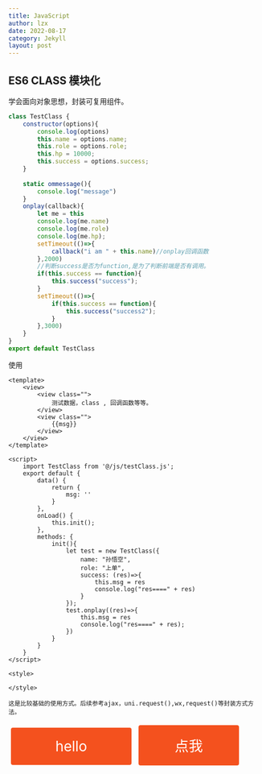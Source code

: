 ```yaml
---
title: JavaScript
author: lzx
date: 2022-08-17
category: Jekyll
layout: post
---
```



## ES6 CLASS 模块化
学会面向对象思想，封装可复用组件。
```javascript
class TestClass {
	constructor(options){
		console.log(options)
		this.name = options.name;
		this.role = options.role; 
		this.hp = 10000;
		this.success = options.success;
	}
		
	static ommessage(){
		console.log("message")
	}
	onplay(callback){
		let me = this
		console.log(me.name)
		console.log(me.role)
		console.log(me.hp);
		setTimeout(()=>{
			callback("i am " + this.name)//onplay回调函数
		},2000)
        //判断success是否为function,是为了判断前端是否有调用。
		if(this.success == function){
			this.success("success");
		}
		setTimeout(()=>{
			if(this.success == function){
				this.success("success2");
			}
		},3000)
	}
}
export default TestClass
```

使用
```vue
<template>
	<view>
		<view class="">
			测试数据，class , 回调函数等等。
		</view>
		<view class="">
			{{msg}}
		</view>
	</view>
</template>

<script>
	import TestClass from '@/js/testClass.js';
	export default {
		data() {
			return {
				msg: ''
			}
		},
		onLoad() {
			this.init();
		},
		methods: {
			init(){
				let test = new TestClass({
					name: "孙悟空",
					role: "上单",
					success: (res)=>{
						this.msg = res
						console.log("res====" + res)
					}
				});
				test.onplay((res)=>{
					this.msg = res
					console.log("res====" + res);
				})
			}
		}
	}
</script>

<style>

</style>

```
    这是比较基础的使用方式。后续参考ajax，uni.request(),wx,request()等封装方式方法。

<div class="btn" onclick="clickme()"><span>hello</span></div>
<button class="btn" type="button" onclick="clickme()">
<span>点我</span>
</button>

<script>
	function clickme(){
		alert("你好，请开始你的表演");
	}
</script>
<style>
.btn {
  display: inline-block;
  border-radius: 4px;
  background-color: #f4511e;
  border: none;
  color: #FFFFFF;
  text-align: center;
  font-size: 28px;
  padding: 20px;
  width: 200px;
  transition: all 0.5s;
  cursor: pointer;
  margin: 5px;
}

.btn span {
  cursor: pointer;
  display: inline-block;
  position: relative;
  transition: 0.5s;
}

.btn span:after {
  content: '»';
  position: absolute;
  opacity: 0;
  top: 0;
  right: -20px;
  transition: 0.5s;
}
.btn:hover {
    box-shadow: 0 12px 16px 0 rgba(0,0,0,0.24), 0 17px 50px 0 rgba(0,0,0,0.19);
}

.btn:hover span {
  padding-right: 25px;
}

.btn:hover span:after {
  opacity: 1;
  right: 0;
}
</style>


[1]: https://lzx-xb.github.io/blog
